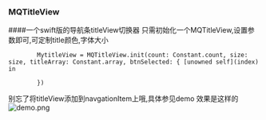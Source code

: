 ### MQTitleView
####一个swift版的导航条titleView切换器
只需初始化一个MQTitleView,设置参数即可,可定制title颜色,字体大小

```
        MytitleView = MQTitleView.init(count: Constant.count, size: size, titleArray: Constant.array, btnSelected: { [unowned self](index) in

        })
```

别忘了将titleView添加到navgationItem上哦,具体参见demo
效果是这样的
![demo.png](http://upload-images.jianshu.io/upload_images/1526313-9d730d27bf3e68ed.png?imageMogr2/auto-orient/strip%7CimageView2/2/w/1240)

